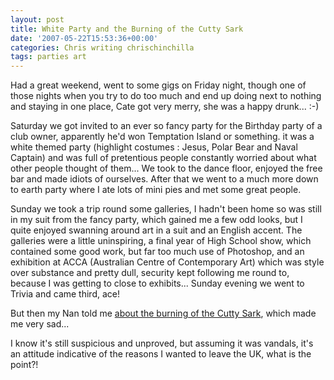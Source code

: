 ```yaml
---
layout: post
title: White Party and the Burning of the Cutty Sark
date: '2007-05-22T15:53:36+00:00'
categories: Chris writing chrischinchilla
tags: parties art
---
```


Had a great weekend, went to some gigs on Friday night, though one of those nights when you try to do too much and end up doing next to nothing and staying in one place, Cate got very merry, she was a happy drunk... :-)

Saturday we got invited to an ever so fancy party for the Birthday party of a club owner, apparently he'd won Temptation Island or something. it was a white themed party (highlight costumes : Jesus, Polar Bear and Naval Captain) and was full of pretentious people constantly worried about what other people thought of them... We took to the dance floor, enjoyed the free bar and made idiots of ourselves. After that we went to a much more down to earth party where I ate lots of mini pies and met some great people.

Sunday we took a trip round some galleries, I hadn't been home so was still in my suit from the fancy party, which gained me a few odd looks, but I quite enjoyed swanning around art in a suit and an English accent. The galleries were a little uninspiring, a final year of High School show, which contained some good work, but far too much use of Photoshop, and an exhibition at ACCA (Australian Centre of Contemporary Art) which was style over substance and pretty dull, security kept following me round to, because I was getting to close to exhibits... Sunday evening we went to Trivia and came third, ace!

But then my Nan told me [about the burning of the Cutty Sark](https://news.bbc.co.uk/2/hi/uk_news/england/london/6675381.stm), which made me very sad...

I know it's still suspicious and unproved, but assuming it was vandals, it's an attitude indicative of the reasons I wanted to leave the UK, what is the point?!
